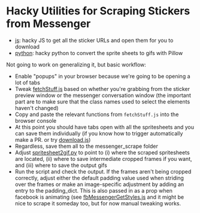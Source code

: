 # Hacky Utilities for Scraping Stickers from Messenger

* [js](js): hacky JS to get all the sticker URLs and open them for you to download
* [python](python): hacky python to convert the sprite sheets to gifs with Pillow

Not going to work on generalizing it, but basic workflow:
* Enable "popups" in your browser because we're going to be opening a lot of tabs
* Tweak [fetchStuff.js](js/fetchStuff.js) based on whether you're grabbing from the sticker preview window or the messenger conversation window (the important part are to make sure that the class names used to select the elements haven't changed)
* Copy and paste the relevant functions from `fetchStuff.js` into the browser console
* At this point you should have tabs open with all the spritesheets and you can save them individually (if you know how to trigger automatically make a PR. or try [download.js](http://danml.com/download.html))
* Regardless, save them all to the messenger_scrape folder
* Adjust [spritesheet2gif.py](python/spritesheet2gif.py) to point to (i) where the scraped spritesheets are located, (ii) where to save intermediate cropped frames if you want, and (iii) where to save the output gifs
* Run the script and check the output. If the frames aren't being cropped correctly, adjust either the default padding value used when striding over the frames or make an image-specific adjustment by adding an entry to the padding_dict. This is also passed in as a prop when facebook is animating (see [fbMessengerGetStyles.js](js/fbMessengerGetStyles.js) and it might be nice to scrape it someday too, but for now manual tweaking works.